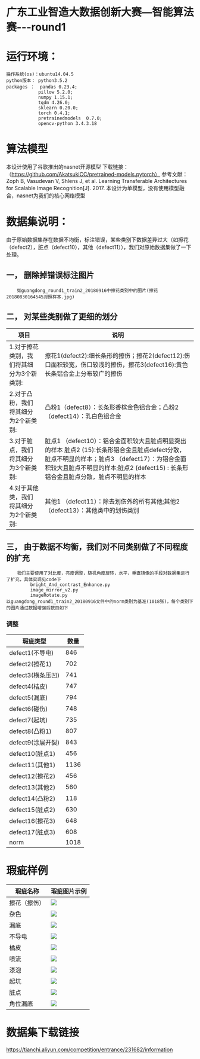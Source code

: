 
#           广东工业智造大数据创新大赛—智能算法赛---round1


# 运行环境：
    操作系统(os)：ubuntu14.04.5
    python版本： python3.5.2
    packages ：  pandas 0.23.4; 
                pillow 5.2.0;  
                numpy 1.15.1; 
                tqdm 4.26.0;  
                sklearn 0.20.0; 
                torch 0.4.1;
                pretrainedmodels  0.7.0;
                opencv-python 3.4.3.18
# 算法模型

本设计使用了谷歌推出的nasnet开源模型
下载链接： （https://github.com/AkatsukiCC/pretrained-models.pytorch）
参考文献：Zoph B, Vasudevan V, Shlens J, et al. Learning Transferable Architectures for Scalable Image Recognition[J]. 2017.
本设计为单模型，没有使用模型融合，nasnet为我们的核心网络模型

# 数据集说明：

  由于原始数据集存在数据不均衡，标注错误，某些类别下数据差异过大（如擦花（defect2），脏点（defect10），其他（defect11）），我们对原始数据集做了一下处理。
  
  ## 一， 删除掉错误标注图片
  
        如guangdong_round1_train2_20180916中擦花类别中的图片(擦花20180830164545对照样本.jpg)
        
  ## 二， 对某些类别做了更细的划分
|项目|说明|
| ---- | ---- |
|1.对于擦花类别，我们将其细分为3个新类别:|  擦花1(defect2):细长条形的擦伤；擦花2(defect12):伤口面积较宽，伤口较浅的擦伤，擦花3(defect16):黄色长条铝合金上分布较广的擦伤|
|2.对于凸粉，我们将其细分为2个新类别:|凸粉1（defect8）：长条形香槟金色铝合金；凸粉2 （defect14）：乳白色铝合金|
|3.对于脏点，我们将其细分为3个新类别:|脏点1 （defect10）：铝合金面积较大且脏点明显突出的样本 脏点2 (15):长条形铝合金且脏点defect分散，脏点不明显的样本；脏点3  （defect17）：为铝合金面积较大且脏点不明显的样本;脏点2   (defect15)  :  长条形铝合金且脏点分散，脏点不明显的样本|
|4.对于其他类，我们将其细分为2个新类别:|其他1 （defect11）：除去划伤外的所有其他;其他2（defect13）：其他类中的划伤类别|
             
  ## 三， 由于数据不均衡，我们对不同类别做了不同程度的扩充
        我们主要使用了对比度，亮度调整，随机角度旋转，水平，垂直镜像的手段对数据集进行了扩充，具体实现见code下
             bright_And_contrast_Enhance.py
             image_mirror_v2.py
             imageRotate.py
    以guangdong_round1_train2_20180916文件中的norm类别为基准(1018张)，每个类别下的图片通过数据增强后数目如下
    
### 调整

|瑕疵类型|数量|                                              
| -- | -- |                                                 
|defect1(不导电)|846|
|defect2(擦花1)|702|
|defect3(横条压凹)|741|
|defect4(桔皮)|747|
|defect5(漏底)|794|
|defect6(碰伤)|748|
|defect7(起坑)|735|
|defect8(凸粉1)|807|
|defect9(涂层开裂)|843|
|defect10(脏点1)|456|
|defect11(其他1)|1136|
|defect12(擦花2)|456|
|defect13(其他2)|560|
|defect14(凸粉2)|118|
|defect15(脏点2)|630|
|defect16(擦花3)|648|
|defect17(脏点3)|608|
|norm|1018|


# 瑕疵样例

| 瑕疵名称 |瑕疵图片示例 |
| ------ | ------ |
| 擦花（擦伤） |![](https://github.com/shenhongcai/ImageStore/blob/master/cahua.png)|
| 杂色 | ![](https://github.com/shenhongcai/ImageStore/blob/master/zase.png)|
| 漏底 | ![](https://github.com/shenhongcai/ImageStore/blob/master/loudi.png)|
| 不导电 | ![](https://github.com/shenhongcai/ImageStore/blob/master/budaodian.png)|
| 橘皮 | ![](https://github.com/shenhongcai/ImageStore/blob/master/jupi.png)|
| 喷流 | ![](https://github.com/shenhongcai/ImageStore/blob/master/penliu.png)|
| 漆泡 | ![](https://github.com/shenhongcai/ImageStore/blob/master/qipao.png)|
| 起坑 | ![](https://github.com/shenhongcai/ImageStore/blob/master/qikeng.png) |
| 脏点 | ![](https://github.com/shenhongcai/ImageStore/blob/master/zangdian.png) |
| 角位漏底 | ![](https://github.com/shenhongcai/ImageStore/blob/master/jiapweiloudi.png)|


# 数据集下载链接

https://tianchi.aliyun.com/competition/entrance/231682/information


